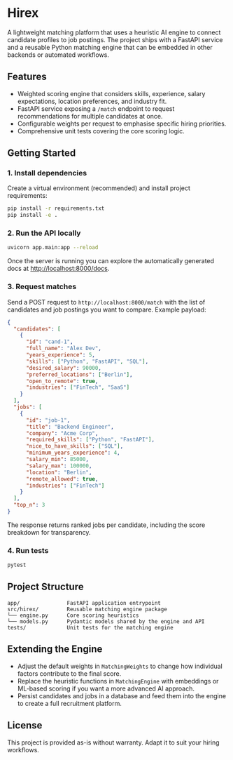 # Hirex

A lightweight matching platform that uses a heuristic AI engine to connect candidate profiles to job postings. The project ships with a FastAPI service and a reusable Python matching engine that can be embedded in other backends or automated workflows.

## Features

- Weighted scoring engine that considers skills, experience, salary expectations, location preferences, and industry fit.
- FastAPI service exposing a `/match` endpoint to request recommendations for multiple candidates at once.
- Configurable weights per request to emphasise specific hiring priorities.
- Comprehensive unit tests covering the core scoring logic.

## Getting Started

### 1. Install dependencies

Create a virtual environment (recommended) and install project requirements:

```bash
pip install -r requirements.txt
pip install -e .
```

### 2. Run the API locally

```bash
uvicorn app.main:app --reload
```

Once the server is running you can explore the automatically generated docs at [http://localhost:8000/docs](http://localhost:8000/docs).

### 3. Request matches

Send a POST request to `http://localhost:8000/match` with the list of candidates and job postings you want to compare. Example payload:

```json
{
  "candidates": [
    {
      "id": "cand-1",
      "full_name": "Alex Dev",
      "years_experience": 5,
      "skills": ["Python", "FastAPI", "SQL"],
      "desired_salary": 90000,
      "preferred_locations": ["Berlin"],
      "open_to_remote": true,
      "industries": ["FinTech", "SaaS"]
    }
  ],
  "jobs": [
    {
      "id": "job-1",
      "title": "Backend Engineer",
      "company": "Acme Corp",
      "required_skills": ["Python", "FastAPI"],
      "nice_to_have_skills": ["SQL"],
      "minimum_years_experience": 4,
      "salary_min": 85000,
      "salary_max": 100000,
      "location": "Berlin",
      "remote_allowed": true,
      "industries": ["FinTech"]
    }
  ],
  "top_n": 3
}
```

The response returns ranked jobs per candidate, including the score breakdown for transparency.

### 4. Run tests

```bash
pytest
```

## Project Structure

```
app/               FastAPI application entrypoint
src/hirex/         Reusable matching engine package
└── engine.py      Core scoring heuristics
└── models.py      Pydantic models shared by the engine and API
tests/             Unit tests for the matching engine
```

## Extending the Engine

- Adjust the default weights in `MatchingWeights` to change how individual factors contribute to the final score.
- Replace the heuristic functions in `MatchingEngine` with embeddings or ML-based scoring if you want a more advanced AI approach.
- Persist candidates and jobs in a database and feed them into the engine to create a full recruitment platform.

## License

This project is provided as-is without warranty. Adapt it to suit your hiring workflows.
